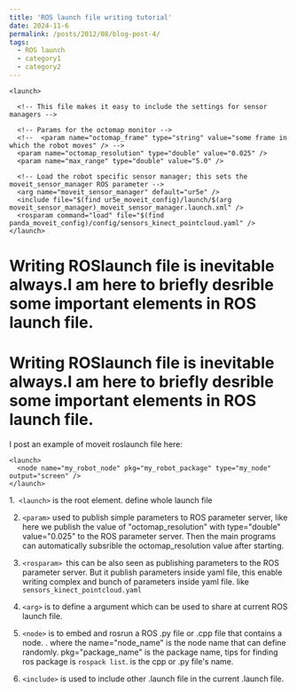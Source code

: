 ```yaml
---
title: 'ROS launch file writing tutorial'
date: 2024-11-6
permalink: /posts/2012/08/blog-post-4/
tags:
  - ROS launch
  - category1
  - category2
---
```

```
<launch>

  <!-- This file makes it easy to include the settings for sensor managers -->  

  <!-- Params for the octomap monitor -->
  <!--  <param name="octomap_frame" type="string" value="some frame in which the robot moves" /> -->
  <param name="octomap_resolution" type="double" value="0.025" />
  <param name="max_range" type="double" value="5.0" />

  <!-- Load the robot specific sensor manager; this sets the moveit_sensor_manager ROS parameter -->
  <arg name="moveit_sensor_manager" default="ur5e" />
  <include file="$(find ur5e_moveit_config)/launch/$(arg moveit_sensor_manager)_moveit_sensor_manager.launch.xml" />
  <rosparam command="load" file="$(find panda_moveit_config)/config/sensors_kinect_pointcloud.yaml" />
</launch>
```

# Writing ROSlaunch file is inevitable always.I am here to briefly desrible some important elements in ROS launch file.

# Writing ROSlaunch file is inevitable always.I am here to briefly desrible some important elements in ROS launch file.

I post an example of moveit roslaunch file here:



```
<launch>
  <node name="my_robot_node" pkg="my_robot_package" type="my_node" output="screen" />
</launch>

```

1.` <launch>` is the root element. define whole launch file

2. `<param>` used to publish simple parameters to ROS parameter server, like here we publish the value of "octomap_resolution" with type="double" value="0.025" to the ROS parameter server. Then the main programs can automatically subsrible the  octomap_resolution value after starting.

3. `<rosparam> `this can be also seen as publishing parameters to the ROS parameter server. But it publish parameters inside yaml file, this enable writing complex and bunch of parameters inside yaml file. like `sensors_kinect_pointcloud.yaml`

4. `<arg>` is to define a argument which can be used to share at current ROS launch file.

5. `<node>` is to embed and rosrun a ROS .py file or .cpp file that contains a node.  <node name="node_name" pkg="package_name" type="executable_name" output="screen" />. where the name="node_name" is the node name that can define randomly. pkg="package_name" is the package name, tips for finding ros package is `rospack list`. <type> is the cpp or .py file's name.

6. `<include>` is used to include other .launch file in the current .launch file. 

